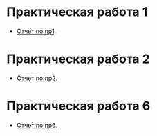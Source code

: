 # Практическая работа 1

- [Отчет по пр1](/practice/otchet_pr_1.pdf).

# Практическая работа 2

- [Отчет по пр2](/practica/pr_2.pdf).

# Практическая работа 6

- [Отчет по пр6](/practicds/blob/main/failure_detection/failure_detection.pdf).
